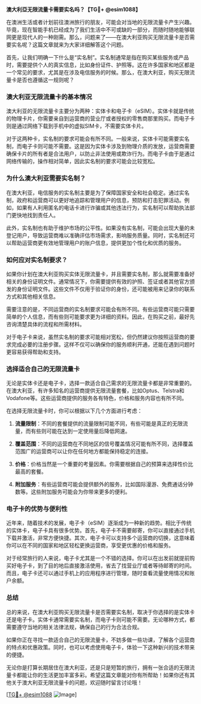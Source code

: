 **澳大利亞无限流量卡需要实名吗？【TG💪+ @esim1088】**

在澳洲生活或者计划前往澳洲旅行的朋友，可能会对当地的无限流量卡产生兴趣。毕竟，现在智能手机已经成为了我们生活中不可或缺的一部分，而随时随地能够联网更是现代人的一种刚需。那么，问题来了——在澳大利亚购买无限流量卡是否需要实名呢？这篇文章就来为大家详细解答这个问题。

首先，让我们明确一下什么是“实名制”。实名制通常是指在购买某些服务或产品时，需要提供个人的真实信息，比如身份证件、护照等。这在许多国家和地区都是一个常见的要求，尤其是在涉及电信服务的时候。那么，在澳大利亚，购买无限流量卡是否也遵循这一规则呢？

### **澳大利亚无限流量卡的基本情况**

澳大利亚的无限流量卡主要分为两种：实体卡和电子卡（eSIM）。实体卡就是传统的物理卡片，你需要亲自到运营商的营业厅或者授权的零售商那里购买。而电子卡则是通过网络下载到手机中的虚拟SIM卡，不需要实体卡片。

对于这两种卡，实名制的要求可能会有所不同。一般来说，实体卡可能需要实名制，而电子卡则可能不需要。这是因为实体卡涉及到物理介质的发放，运营商需要确保卡片的所有者是合法用户，以防止非法使用或欺诈行为。而电子卡由于是通过网络传输的，操作相对简单，因此实名制的要求可能会比较宽松。

### **为什么澳大利亚需要实名制？**

在澳大利亚，电信服务的实名制主要是为了保障国家安全和社会稳定。通过实名制，政府和运营商可以更好地追踪和管理用户的信息，预防和打击犯罪活动。例如，如果有人利用匿名的电话卡进行诈骗或其他违法行为，实名制可以帮助执法部门更快地找到责任人。

此外，实名制也有助于维护市场的公平性。如果没有实名制，可能会出现大量的未登记用户，导致运营商难以准确评估市场需求，影响服务质量。同时，实名制还可以帮助运营商更有效地管理用户的账户信息，提供更加个性化和优质的服务。

### **如何应对实名制要求？**

如果你计划在澳大利亚购买实体无限流量卡，并且需要实名制，那么就需要准备好相关的身份证明文件。通常情况下，你需要提供有效的护照、签证或者其他官方颁发的身份证明文件。这些文件不仅用于验证你的身份，还可能被用来记录你的联系方式和其他相关信息。

需要注意的是，不同运营商的实名制要求可能会有所不同。有些运营商可能只需要简单的个人信息，而有些则可能要求更为详细的资料。因此，在购买之前，最好先咨询清楚具体的流程和所需材料。

对于电子卡来说，虽然实名制的要求可能相对宽松，但仍然建议你按照运营商的要求完成必要的注册步骤。这样不仅可以确保你的服务顺利开通，还能在遇到问题时更容易获得帮助和支持。

### **选择适合自己的无限流量卡**

无论是实体卡还是电子卡，选择一款适合自己需求的无限流量卡都是非常重要的。在澳大利亚，有许多知名的运营商提供无限流量套餐，比如Optus、Telstra和Vodafone等。这些运营商提供的服务各有特色，价格和服务内容也有所不同。

在选择无限流量卡时，你可以根据以下几个方面进行考虑：

1. **流量限制**：不同的套餐提供的流量限制可能不同，有些可能是真正的无限流量，而有些则可能在达到一定使用量后降低网速。
   
2. **覆盖范围**：不同的运营商在不同地区的信号覆盖情况可能有所不同，选择覆盖范围广的运营商可以让你在任何地方都能保持稳定的连接。

3. **价格**：价格当然是一个重要的考量因素。你需要根据自己的预算来选择性价比最高的套餐。

4. **附加服务**：有些运营商可能会提供额外的服务，比如国际漫游、免费通话分钟数等。这些附加服务可能会为你带来更多的便利。

### **电子卡的优势与便利性**

近年来，随着技术的发展，电子卡（eSIM）逐渐成为一种新的趋势。相比于传统的实体卡，电子卡具有很多优势。首先，电子卡不需要邮寄，你可以直接通过手机下载并激活，非常方便快捷。其次，电子卡可以支持多个运营商的切换，这意味着你可以在不同的国家和地区轻松更换运营商，享受更优惠的价格和服务。

对于经常旅行的人来说，电子卡尤其是一个不错的选择。你可以在出发前就提前购买好电子卡，到了目的地后直接激活使用，省去了找营业厅或者等待邮寄的时间。而且，电子卡还可以通过手机上的应用程序进行管理，随时查看流量使用情况和账户余额。

### **总结**

总的来说，在澳大利亚购买无限流量卡是否需要实名制，取决于你选择的是实体卡还是电子卡。实体卡通常需要实名制，而电子卡则可能不需要。无论哪种方式，都需要遵守当地的相关法律法规，确保自己的行为合法合规。

如果你正在寻找一款适合自己的无限流量卡，不妨多做一些功课，了解各个运营商的特点和优惠政策。同时，也可以考虑使用电子卡，体验一下这种新兴的技术带来的便捷。

无论你是打算长期居住在澳大利亚，还是只是短暂的旅行，拥有一张合适的无限流量卡都能让你的生活更加丰富多彩。希望这篇文章能对你有所帮助！如果你还有其他关于澳大利亚无限流量卡的问题，欢迎随时留言讨论哦！

[[TG💪+ @esim1088](https://t.me/s/esim1088) ![Image](https://i.postimg.cc/4NQfJmqS/Snipaste-2025-05-13-00-14-12.png)]